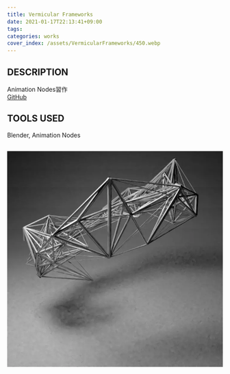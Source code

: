 ```yaml
---
title: Vermicular Frameworks
date: 2021-01-17T22:13:41+09:00
tags:
categories: works
cover_index: /assets/VermicularFrameworks/450.webp
---
```


## DESCRIPTION
Animation Nodes習作  
[GitHub](https://github.com/Magryllia/VermicularFrameworks)

## TOOLS USED
Blender, Animation Nodes

![hoge](/assets/VermicularFrameworks/01.webp)
---

